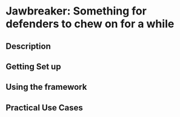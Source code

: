 # Jawbreaker: Something for defenders to chew on for a while
## Description

## Getting Set up
## Using the framework
## Practical Use Cases
